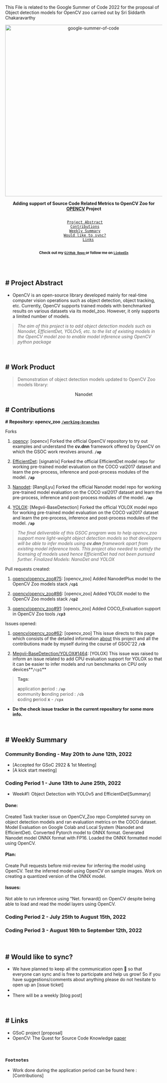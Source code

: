 This File is related to the Google Summer of Code 2022 for the proposal of Object detection models for OpenCV zoo carried out by Sri Siddarth Chakaravarthy 

<div align="center">
    <a href="https://summerofcode.withgoogle.com/"><img src="https://godotengine.org/storage/app/uploads/public/5c7/67d/8c6/5c767d8c62621713488685.png" width="550" alt="google-summer-of-code"></a>
    <br>
    <b> 
    <p>
    Adding support of Source Code Related Metrics to OpenCV Zoo for <a href="https://github.com/opencv/opencv_zoo">OPENCV</a> Project
    </p>
    </b>
</div>
<p align="center">
    <code> 
	<a href="#-Project-Abstract">Project Abstract</a>&nbsp;&nbsp;&nbsp;
    <a href="#-Contributions">Contributions</a>&nbsp;&nbsp;&nbsp;
    <a href="#-Weekly-Summary">Weekly Summary</a>&nbsp;&nbsp;&nbsp;
	<a href="#-Would-like-to-sync">Would like to sync?</a>&nbsp;&nbsp;&nbsp;
    <a href="#-Links">Links</a>
    </code>
</p>

<p align="center">
	<b> <sub>Check out my <a href="https://github.com/Sidd1609?tab=repositories"> <code>GitHub Repo</code> </a> or follow me on <a href="https://www.linkedin.com/in/sri-siddarth-chakaravarthy-p-145675192/"> <code>LinkedIn</code> </a> </sub></b>
</p>
<br>

<br>

## # Project Abstract

+ OpenCV is an open-source library developed mainly for real-time computer vision operations such as object detection, object tracking, etc. Currently, OpenCV supports trained models with benchmarked results on various datasets via its model_zoo. However, it only supports a limited number of models.

> <i> The aim of this project is to add object detection models such as Nanodet, EfficientDet, YOLOv5, etc. to the list of existing models in the OpenCV model zoo  to enable model inference using OpenCV python package</i>

<br>

## # Work Product

> Demonstration of object detection models updated to OpenCV Zoo models library: 

<div align="center">Nanodet
</div>


## # Contributions
**#** **Repository: opencv_zoo** [**`/working-branches`**](https://github.com/opencv/opencv_zoo/branches)

Forks
1. [opencv](https://github.com/Sidd1609/opencv_GSOC-22): [opencv] Forked the official OpenCV repository to try out examples and understand the <b>cv.dnn</b> framework offered by OpenCV on which the GSOC work revolves around. **`/ap`**

2. [EfficientDet](https://github.com/Sidd1609/EfficientDet-GSOC-): [signatrix] Forked the official EfficientDet model repo for working pre-trained model evaluation on the COCO val2017 dataset and learn the pre-process, inference and post-process modules of the model. **`/ap`**

3. [Nanodet](https://github.com/Sidd1609/Nanodet-GSOC): [RangiLyu] Forked the official Nanodet model repo for working pre-trained model evaluation on the COCO val2017 dataset and learn the pre-process, inference and post-process modules of the model. **`/ap`**

4. [YOLOX](https://github.com/Sidd1609/YOLOX-GSOC): [Megvii-BaseDetection] Forked the official YOLOX model repo for working pre-trained model evaluation on the COCO val2017 dataset and learn the pre-process, inference and post-process modules of the model. **`/ap`**

> <i> The final deliverable of this GSOC program was to help opencv_zoo support more light-weight object detection models so that developers will be able to infer models using <b>cv.dnn</b>  framework apart from existing model inference tools. This project also needed to satisfy the licensing of models used hence EfficientDet had not been pursued further. Finalized Models: NanoDet and YOLOX</i>

Pull requests created:

1. [opencv/opencv_zoo#75](https://github.com/opencv/opencv_zoo/pull/75): [opencv_zoo] Added NanodetPlus model to the OpenCV Zoo models stack **`/cp1`**

2. [opencv/opencv_zoo#86](https://github.com/opencv/opencv_zoo/pull/86): [opencv_zoo] Added YOLOX model to the OpenCV Zoo models stack **`/cp2`**

3. [opencv/opencv_zoo#91](https://github.com/opencv/opencv_zoo/pull/91): [opencv_zoo] Added COCO_Evaluation support in OpenCV Zoo tools **`/cp3`**

Issues opened:
1. [opencv/opencv_zoo#62](https://github.com/opencv/opencv_zoo/issues/62#-weekly-summary ): [opencv_zoo] This issue directs to this page which consists of the detailed information [about](url) this project and all the contributions made by myself during the course of GSOC'22 **`/cb`**

2. [Megvii-BaseDetection/YOLOX#1464](https://github.com/Megvii-BaseDetection/YOLOX/issues/1464): [YOLOX] This issue was raised to inform an issue related to add CPU evaluation support for YOLOX so that it can be easier to infer models and run benchmarks on CPU only devices**`/cp1`**

> **Tags**:
>
> **a**pplication **p**eriod : **`/ap`** <br>
> **c**ommunity **b**onding period : **`/cb`** <br>
> **c**oding **p**eriod **x** - **`/cpx`** <br>


- **Do the check issue tracker in the current repository for some more info.**

<br>

## # Weekly Summary
### Community Bonding - May 20th to June 12th, 2022

+ [Accepted for GSoC 2922 & 1st Meeting]
+ [A kick start meeting]

### Coding Period 1 - June 13th to  June 25th, 2022

+ Week#1: Object Detection with YOLOv5 and EfficientDet[Summary]

#### Done:
Created Task tracker issue on OpenCV_Zoo repo
Completed survey on object detection models and ran evaluation metrics on the COCO dataset. 
Model Evaluation on Google Colab and Local System (Nanodet and EfficientDet).
Converted Pytorch model to ONNX format.
Generated Nanodet model ONNX format with FP16.
Loaded the ONNX formatted model using OpenCV.

#### Plan:
Create Pull requests before mid-review for inferring the model using OpenCV.
Test the inferred model using OpenCV on sample images. 
Work on creating a quantized version of the ONNX model. 

#### Issues:
Not able to run inference using "Net. forward() on OpenCV despite being able to load and read the model layers using 
OpenCV. 

### Coding Period 2 - July 25th to  August 15th, 2022 
### Coding Period 3 - August 16th to  September 12th, 2022
<br>

## # Would like to sync?

+ We have planned to keep all the communication open 🎉 so that everyone can sync and is free to participate and help us grow! So if you have suggestions/comments about anything please do not hesitate to open up an [issue ticket]
+ 
+ There will be a weekly [blog post]

<br>

## # Links

+ GSoC project [proposal]
+ OpenCV: The Quest for Source Code Knowledge [paper](https://www.researchgate.net/publication/326942711_Graal_The_Quest_for_Source_Code_Knowledge)


<br>

### `Footnotes`

+ Work done during the application period can be found here : [Contributions]

